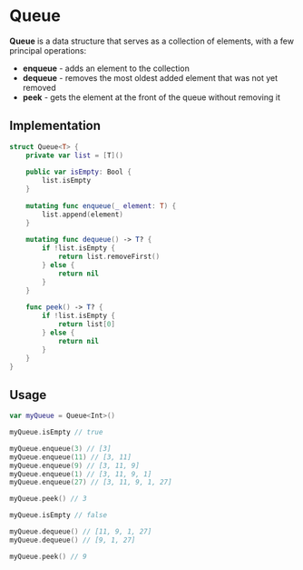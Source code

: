 # Queue

**Queue** is a data structure that serves as a collection of elements, with a few principal operations:
- **enqueue** - adds an element to the collection
- **dequeue** - removes the most oldest added element that was not yet removed
- **peek** -  gets the element at the front of the queue without removing it

## Implementation

```swift
struct Queue<T> {
    private var list = [T]()
    
    public var isEmpty: Bool {
        list.isEmpty
    }
    
    mutating func enqueue(_ element: T) {
        list.append(element)
    }
    
    mutating func dequeue() -> T? {
        if !list.isEmpty {
            return list.removeFirst()
        } else {
            return nil
        }
    }
    
    func peek() -> T? {
        if !list.isEmpty {
            return list[0]
        } else {
            return nil
        }
    }
}
```

## Usage

```swift
var myQueue = Queue<Int>()

myQueue.isEmpty // true

myQueue.enqueue(3) // [3]
myQueue.enqueue(11) // [3, 11]
myQueue.enqueue(9) // [3, 11, 9]
myQueue.enqueue(1) // [3, 11, 9, 1]
myQueue.enqueue(27) // [3, 11, 9, 1, 27]

myQueue.peek() // 3

myQueue.isEmpty // false

myQueue.dequeue() // [11, 9, 1, 27]
myQueue.dequeue() // [9, 1, 27]

myQueue.peek() // 9
```